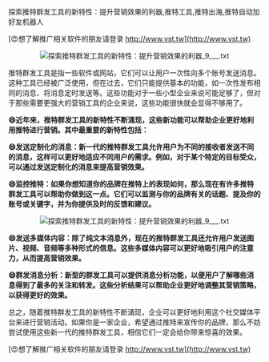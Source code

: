探索推特群发工具的新特性：提升营销效果的利器,推特工具,推特出海,推特自动加好友机器人

[😍想了解推广相关软件的朋友请登录 http://www.vst.tw](http://www.vst.tw)

 <center><img src="https://vst.tw/MP4/tuiguang/png/0.png" alt="探索推特群发工具的新特性：提升营销效果的利器_9___.txt"></center>

推特群发工具是指一些软件或网站，它们可以让用户一次性向多个账号发送消息。这种工具已经被广泛使用，但在过去，它们只能提供基本的功能，如一次性发布相同的消息、将消息定时发送等。这些功能对于一些小型企业来说可能足够了，但对于那些需要更强大的营销工具的企业来说，这些功能很快就会显得不够用了。

**😄近年来，推特群发工具的新特性不断涌现，这些新功能可以帮助企业更好地利用推特进行营销。其中最重要的新特性包括：**

**😄发送定制化的消息：新一代的推特群发工具允许用户为不同的接收者发送不同的消息，这样可以更好地适应不同用户的需求。例如，对于某个特定的目标受众，可以通过发送定制化的消息来提高营销效果。**

**😄监控推特：如果你想知道你的品牌在推特上的表现如何，那么现在有许多推特群发工具可以帮助你做到这一点。它们可以监测与你的品牌有关的话题、提及你的账号或关键字，并为你提供及时的反馈和建议。**

 <center><img src="https://vst.tw/MP4/tuiguang/png/4.png" alt="探索推特群发工具的新特性：提升营销效果的利器_9___.txt"></center>

**😄发送多媒体内容：除了纯文本消息外，现在的推特群发工具还允许用户发送图片、视频、音频等多种形式的信息。这些多媒体内容可以更好地吸引用户的注意力，从而提高营销效果。**

**😄群发消息分析：新型的群发工具可以提供消息分析功能，以便用户了解哪些消息得到了最多的关注和转发。这些分析结果可以帮助企业更好地调整其营销策略，以获得更好的效果。**

总之，随着推特群发工具的新特性不断涌现，企业可以更好地利用这个社交媒体平台来进行营销活动。如果你是一家企业，希望通过推特来宣传你的品牌，那么不妨尝试使用这些新一代的推特群发工具，相信它们一定会给你带来惊喜的效果。

[😍想了解推广相关软件的朋友请登录 http://www.vst.tw](http://www.vst.tw)



